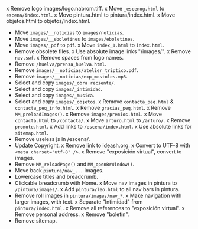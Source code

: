 x Remove logo images/logo.nabrom.tiff.
x Move `_escenog.html` to `escena/index.html`.
x Move pintura.html to pintura/index.html.
x Move objetos.html to objetos/index.html.
* Move `images/__noticias` to `images/noticias`.
* Move `images/__eboletines` to `images/eboletines`.
* Move `images/_pdf` to `pdf`.
x Move `index_1.html` to `index.html`.
* Remove obsolete files.
x Use absolute image links "/images/".
x Remove `nav.swf`.
x Remove spaces from logo names.
* Remove `/huelva/prensa_huelva.html`.
* Remove `images/__noticias/atelier_triptico.pdf`.
* Remove `images/__noticias/exp_mostoles.mp3`.
* Select and copy `images/_obra reciente/`.
* Select and copy `images/_intimidad`.
* Select and copy `images/_musica`.
* Select and copy `images/_objetos`.
x Remove `contacta_peq.html` & `contacta_peq_info.html`.
x Remove `gracias_peq.html`.
x Remove `MM_preloadImages()`.
x Remove `images/premios.html`.
x Move `contacta.html` to `/contacta/`.
x Move `arturo.html` to `/arturo/`.
x Remove `promote.html`.
x Add links to `/escena/index.html`.
x Use absolute links for `sitemap.html`.
* Remove useless js in /escena/.
* Update Copyright.
x Remove link to ideash.org.
x Convert to UTF-8 with `<meta charset="utf-8" />`.
x Remove "exposición virtual", convert to images.
* Remove `MM_reloadPage()` and `MM_openBrWindow()`.
* Move back `pintura/nav_...` images.
* Lowercase titles and breadcrumb.
* Clickable breadcrumb with Home.
x Move nav images in pintura to `/pintura/images/`.
x Add `pintura/leo.html` to all nav bars in pintura.
* Remove roll images in `pintura/images/nav_*`.
x Make navigation with larger images, with text.
x Separate "Intimidad" from `pintura/index.html`.
x Remove all references to "exposición virtual".
x Remove personal address.
x Remove "boletín".
* Remove sitemap.

